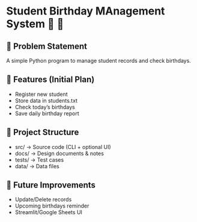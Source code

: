 # Student Birthday MAnagement System 🎂 🎉

## 📌 Problem Statement
A simple Python program to manage student records and check birthdays.  

## 🚀 Features (Initial Plan)
- Register new student
- Store data in students.txt
- Check today’s birthdays
- Save daily birthday report

## 📂 Project Structure
- src/ → Source code (CLI + optional UI)  
- docs/ → Design documents & notes  
- tests/ → Test cases  
- data/ → Data files  

## 🔮 Future Improvements
- Update/Delete records
- Upcoming birthdays reminder
- Streamlit/Google Sheets UI
